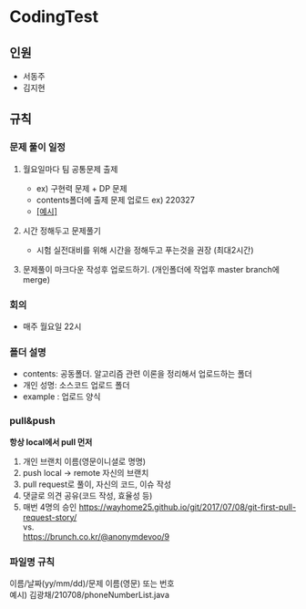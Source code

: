 # CodingTest
## 인원
- 서동주
- 김지현

## 규칙

### 문제 풀이 일정
1.  월요일마다 팀 공통문제 출제
    -   ex) 구현력 문제 + DP 문제
    - contents폴더에 출제 문제 업로드 ex) 220327
    - [[예시]](https://github.com/Club-coding/CodingTest/blob/main/contents/%EB%AC%B8%EC%A0%9C%20%EC%B6%9C%EC%A0%9C%20%EC%98%88%EC%8B%9C.md)
2.  시간 정해두고 문제풀기
    
    -   시험 실전대비를 위해 시간을 정해두고 푸는것을 권장 (최대2시간)
3.  문제풀이 마크다운 작성후 업로드하기. (개인폴더에 작업후 master branch에 merge)

### 회의
- 매주 월요일 22시

### 폴더 설명

-   contents: 공동폴더. 알고리즘 관련 이론을 정리해서 업로드하는 폴더
-   개인 성명: 소스코드 업로드 폴더
-   example : 업로드 양식


### pull&push
**항상 local에서 pull 먼저**
1. 개인 브랜치 이름(영문이니셜로 명명)
2. push local -> remote 자신의 브랜치
3. pull request로 풀이, 자신의 코드, 이슈 작성
4. 댓글로 의견 공유(코드 작성, 효율성 등)
5. 매번 4명의 승인
https://wayhome25.github.io/git/2017/07/08/git-first-pull-request-story/        
vs.    
https://brunch.co.kr/@anonymdevoo/9    

### 파일명 규칙
이름/날짜(yy/mm/dd)/문제 이름(영문) 또는 번호    
예시) 김광채/210708/phoneNumberList.java
